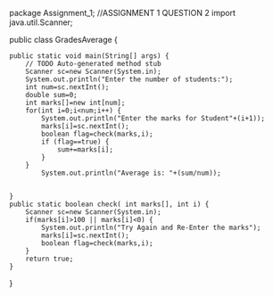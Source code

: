package Assignment_1;
//ASSIGNMENT 1 QUESTION 2
import java.util.Scanner;

public class GradesAverage {

	public static void main(String[] args) {
		// TODO Auto-generated method stub
		Scanner sc=new Scanner(System.in);
		System.out.println("Enter the number of students:");
		int num=sc.nextInt();
		double sum=0;
		int marks[]=new int[num];
		for(int i=0;i<num;i++) {
			System.out.println("Enter the marks for Student"+(i+1));
			marks[i]=sc.nextInt();
			boolean flag=check(marks,i);
			if (flag==true) {
				sum+=marks[i];
			}
		}
			System.out.println("Average is: "+(sum/num));


	}
	public static boolean check( int marks[], int i) {
		Scanner sc=new Scanner(System.in);
		if(marks[i]>100 || marks[i]<0) {	
			System.out.println("Try Again and Re-Enter the marks");
			marks[i]=sc.nextInt();
			boolean flag=check(marks,i);
		}
		return true;
	}


}
